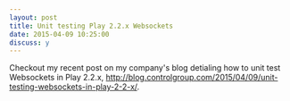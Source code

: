 ```yaml
---
layout: post
title: Unit testing Play 2.2.x Websockets
date: 2015-04-09 10:25:00
discuss: y
---
```


  Checkout my recent post on my company's blog detialing how to unit test Websockets in Play 2.2.x, http://blog.controlgroup.com/2015/04/09/unit-testing-websockets-in-play-2-2-x/.
